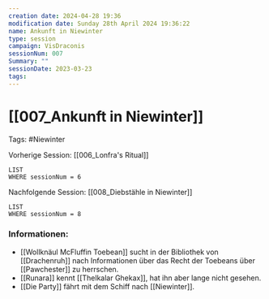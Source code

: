 ```yaml
---
creation date: 2024-04-28 19:36 
modification date: Sunday 28th April 2024 19:36:22 
name: Ankunft in Niewinter
type: session 
campaign: VisDraconis
sessionNum: 007
Summary: ""
sessionDate: 2023-03-23
tags:
--- 
```


# [[007_Ankunft in Niewinter]]

Tags: #Niewinter 

Vorherige Session: [[006_Lonfra's Ritual]]
```dataview
LIST
WHERE sessionNum = 6
```
Nachfolgende Session: [[008_Diebstähle in Niewinter]]
```dataview
LIST
WHERE sessionNum = 8
```

### Informationen:
- [[Wollknäul McFluffin Toebean]] sucht in der Bibliothek von [[Drachenruh]] nach Informationen über das Recht der Toebeans über [[Pawchester]] zu herrschen.
- [[Runara]] kennt [[Thelkalar Ghekax]], hat ihn aber lange nicht gesehen.
- [[Die Party]] fährt mit dem Schiff nach [[Niewinter]].